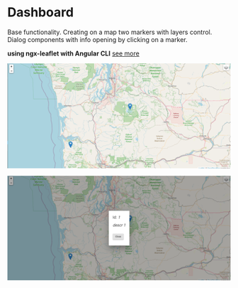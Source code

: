 # Dashboard
 Base functionality. Creating on a map two markers with layers control. Dialog components with info opening by clicking on a marker.

**using ngx-leaflet with Angular CLI** [see more](https://asymmetrik.com/ngx-leaflet-tutorial-angular-cli/)

![err](demo/demo.png)

![err](demo/demo2.png)

